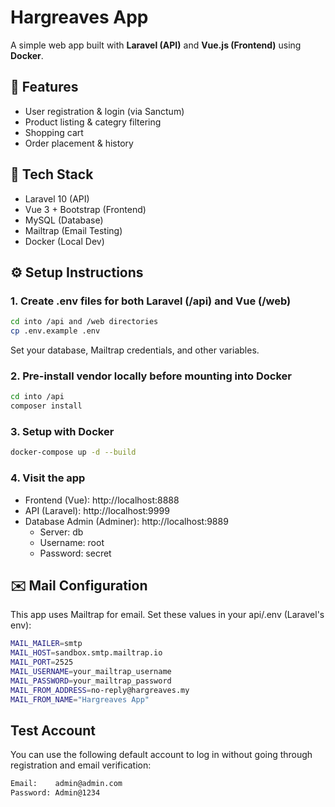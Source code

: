 # Hargreaves App

A simple web app built with **Laravel (API)** and **Vue.js (Frontend)** using **Docker**.

## 🚀 Features

- User registration & login (via Sanctum)
- Product listing & categry filtering
- Shopping cart
- Order placement & history

## 🧰 Tech Stack

- Laravel 10 (API)
- Vue 3 + Bootstrap (Frontend)
- MySQL (Database)
- Mailtrap (Email Testing)
- Docker (Local Dev)

## ⚙️ Setup Instructions

### 1. Create .env files for both Laravel (/api) and Vue (/web)
```bash
cd into /api and /web directories
cp .env.example .env
```
Set your database, Mailtrap credentials, and other variables.

### 2. Pre-install vendor locally before mounting into Docker
```bash
cd into /api
composer install
```

### 3. Setup with Docker
```bash
docker-compose up -d --build
```

### 4. Visit the app
- Frontend (Vue): http://localhost:8888
- API (Laravel): http://localhost:9999
- Database Admin (Adminer): http://localhost:9889
    - Server: db
    - Username: root
    - Password: secret

## ✉️ Mail Configuration
This app uses Mailtrap for email. Set these values in your api/.env (Laravel's env):

```bash
MAIL_MAILER=smtp
MAIL_HOST=sandbox.smtp.mailtrap.io
MAIL_PORT=2525
MAIL_USERNAME=your_mailtrap_username
MAIL_PASSWORD=your_mailtrap_password
MAIL_FROM_ADDRESS=no-reply@hargreaves.my
MAIL_FROM_NAME="Hargreaves App"
```

## Test Account
You can use the following default account to log in without going through registration and email verification:
```bash
Email:    admin@admin.com
Password: Admin@1234
```
